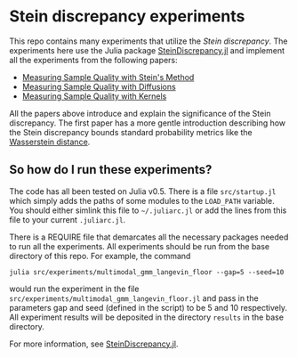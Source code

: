 # Stein discrepancy experiments

This repo contains many experiments that utilize the *Stein discrepancy*.  The
experiments here use the Julia package
[SteinDiscrepancy.jl](https://jgorham.github.io/SteinDiscrepancy.jl/) and
implement all the experiments from the following papers:

* [Measuring Sample Quality with Stein's Method](http://arxiv.org/abs/1506.03039)
* [Measuring Sample Quality with Diffusions](https://arxiv.org/abs/1611.06972)
* [Measuring Sample Quality with Kernels](https://arxiv.org/abs/1703.01717)

All the papers above introduce and explain the significance of the Stein
discrepancy.  The first paper has a more gentle introduction describing how
the Stein discrepancy bounds standard probability metrics like the
[Wasserstein distance](https://en.wikipedia.org/wiki/Wasserstein_metric).

## So how do I run these experiments?

The code has all been tested on Julia v0.5. There is a file `src/startup.jl`
which simply adds the paths of some modules to the `LOAD_PATH` variable.
You should either simlink this file to `~/.juliarc.jl` or add the lines
from this file to your current `.juliarc.jl`.

There is a REQUIRE file that demarcates all the necessary packages needed
to run all the experiments. All experiments should be run from
the base directory of this repo. For example, the command

```
julia src/experiments/multimodal_gmm_langevin_floor --gap=5 --seed=10
```

would run the experiment in the file
`src/experiments/multimodal_gmm_langevin_floor.jl` and pass in the
parameters gap and seed (defined in the script) to be 5 and 10 respectively.
All experiment results will be deposited in the directory `results`
in the base directory.

For more information, see [SteinDiscrepancy.jl](https://jgorham.github.io/SteinDiscrepancy.jl/).
